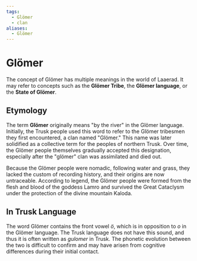 ```yaml
---
tags:
  - Glömer
  - clan
aliases:
  - Glömer 
---
```

# Glömer

The concept of Glömer has multiple meanings in the world of Laaerad. It may refer to concepts such as the **Glömer Tribe**, the **Glömer language**, or the **State of Glömer**.

## Etymology

The term **Glömer** originally means "by the river" in the Glömer language. Initially, the Trusk people used this word to refer to the Glömer tribesmen they first encountered, a clan named "Glömer." This name was later solidified as a collective term for the peoples of northern Trusk. Over time, the Glömer people themselves gradually accepted this designation, especially after the "glömer" clan was assimilated and died out.

Because the Glömer people were nomadic, following water and grass, they lacked the custom of recording history, and their origins are now untraceable. According to legend, the Glömer people were formed from the flesh and blood of the goddess Lamro and survived the Great Cataclysm under the protection of the divine mountain Kaloda.

## In Trusk Language

The word Glömer contains the front vowel _ö_, which is in opposition to _o_ in the Glömer language. The Trusk language does not have this sound, and thus it is often written as _gulomer_ in Trusk. The phonetic evolution between the two is difficult to confirm and may have arisen from cognitive differences during their initial contact.